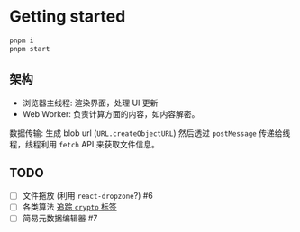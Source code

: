 # Getting started

```sh
pnpm i
pnpm start
```

## 架构

- 浏览器主线程: 渲染界面，处理 UI 更新
- Web Worker: 负责计算方面的内容，如内容解密。

数据传输: 生成 blob url (`URL.createObjectURL`) 然后透过 `postMessage` 传递给线程，线程利用 `fetch` API 来获取文件信息。

## TODO

- [ ] 文件拖放 (利用 `react-dropzone`?) #6
- [ ] 各类算法 [追踪 `crypto` 标签](https://git.unlock-music.dev/um/um-react/issues?labels=67)
- [ ] 简易元数据编辑器 #7
